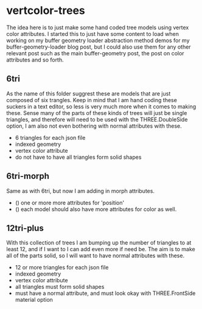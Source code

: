 # vertcolor-trees

The idea here is to just make some hand coded tree models using vertex color attributes. I started this to just have some content to load when working on my buffer geometry loader abstraction method demos for my buffer-geometry-loader blog post, but I could also use them for any other relevant post such as the main buffer-geometry post, the post on color attributes and so forth.

## 6tri

As the name of this folder suggrest these are models that are just composed of six trangles. Keep in mind that I am hand coding these suckers in a text editor, so less is very much more when it comes to making these. Sense many of the parts of these kinds of trees will just be single triangles, and therefore will need to be used with the THREE.DoubleSide option, I am also not even bothering with normal attributes with these.

* 6 triangles for each json file
* indexed geometry
* vertex color attribute
* do not have to have all triangles form solid shapes

## 6tri-morph

Same as with 6tri, but now I am adding in morph attributes.

* () one or more more attributes for 'position'
* () each model should also have more attributes for color as well.

## 12tri-plus

With this collection of trees I am bumping up the number of triangles to at least 12, and if I want to I can add even more if need be. The aim is to make all of the parts solid, so I will want to have normal attributes with these.

* 12 or more triangles for each json file
* indexed geometry
* vertex color attribute
* all triangles must form solid shapes
* must have a normal attribute, and must look okay with THREE.FrontSide material option
